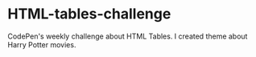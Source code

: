 # HTML-tables-challenge
CodePen's weekly challenge about HTML Tables. I created theme about Harry Potter movies.
